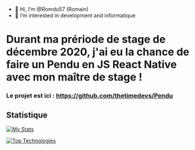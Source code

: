 - 👋 Hi, I’m @Romdu57 (Romain)
- 👀 I’m interested in development and informatique

# Durant ma prériode de stage de décembre 2020, j'ai eu la chance de faire un Pendu en JS React Native avec mon maître de stage !

### Le projet est ici : https://github.com/thetimedevs/Pendu


## Statistique

[![My Stats](https://github-readme-stats.vercel.app/api?username=thetimedevs&show_icons=true&theme=tokyonight)](https://github.com/anuraghazra/github-readme-stats)

[![Top Technologies](https://github-readme-stats.vercel.app/api/top-langs/?username=thetimedevs&langs_count=3&theme=tokyonight)](https://github.com/anuraghazra/github-readme-stats)
